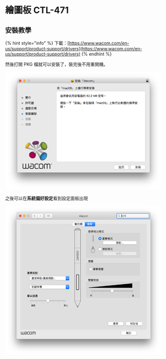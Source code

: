 # 繪圖板 CTL-471

## 安裝教學

{% hint style="info" %}
下載：[https://www.wacom.com/en-us/support/product-support/drivers](https://www.wacom.com/en-us/support/product-support/drivers)
{% endhint %}

然後打開 PKG 檔就可以安裝了，裝完後不用重開機。

![](../.gitbook/assets/3-9_wacom1.png)

之後可以在**系統偏好設定**看到設定面板出現

![](../.gitbook/assets/3-9_wacom2.png)

